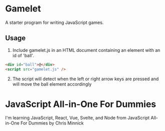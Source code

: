 # Gamelet

A starter program for writing JavaScript games.

## Usage

1. Include gamelet.js in an HTML document containing an element with an id of 'ball'.

```html
<div id="ball">@</div>
<script src="gamelet.js" />
```

2. The script will detect when the left or right arrow keys are pressed and will move the ball element accordingly

# JavaScript All-in-One For Dummies

I'm learning JavaScript, React, Vue, Svelte, and Node from JavaScript All-in-One For Dummies by Chris Minnick
